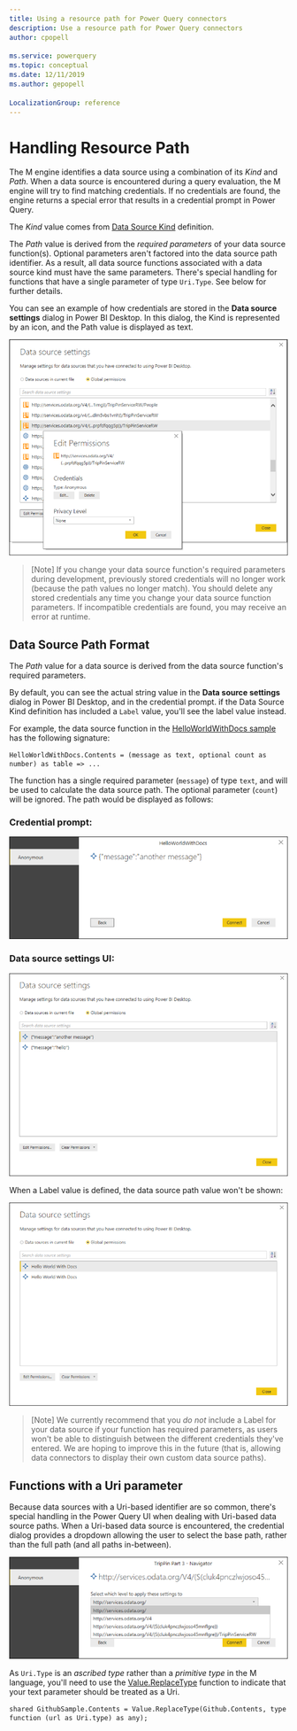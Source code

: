 ```yaml
---
title: Using a resource path for Power Query connectors
description: Use a resource path for Power Query connectors
author: cpopell

ms.service: powerquery
ms.topic: conceptual
ms.date: 12/11/2019
ms.author: gepopell

LocalizationGroup: reference
---
```


# Handling Resource Path

The M engine identifies a data source using a combination of its *Kind* and *Path*. When a data source is encountered during a query evaluation, the M engine will try to find matching credentials. If no credentials are found, the engine returns a special error that results in a credential prompt in Power Query.

The *Kind* value comes from [Data Source Kind] definition.

The *Path* value is derived from the *required parameters* of your data source function(s). Optional parameters aren't factored into the data source path identifier. As a result, all data source functions associated with a data source kind must have the same parameters. There's special handling for functions that have a single parameter of type `Uri.Type`. See below for further details.

You can see an example of how credentials are stored in the **Data source settings** dialog in Power BI Desktop. In this dialog, the Kind is represented by an icon, and the Path value is displayed as text.

![Data source settings dialog](images/datasourcesettingscreds.png)

>[Note]
> If you change your data source function's required parameters during development, previously stored credentials will no longer work (because the path values no longer match). You should delete any stored credentials any time you change your data source function parameters. If incompatible credentials are found, you may receive an error at runtime.

## Data Source Path Format

The *Path* value for a data source is derived from the data source function's required parameters.

By default, you can see the actual string value in the **Data source settings** dialog in Power BI Desktop, and in the credential prompt. if the Data Source Kind definition has included a `Label` value, you'll see the label value instead.

For example, the data source function in the [HelloWorldWithDocs sample] has the following signature:

```
HelloWorldWithDocs.Contents = (message as text, optional count as number) as table => ...
```

The function has a single required parameter (`message`) of type `text`, and will be used to calculate the data source path. The optional parameter (`count`) will be ignored. The path would be displayed as follows:

### Credential prompt:
![Credential prompt with path](images/credentialPromptWithPath.png)

### Data source settings UI:
![Data source settings UI](images/dataSourceSettingsJson.png)

When a Label value is defined, the data source path value won't be shown:

![Data source settings with label](images/dataSourceSettingsLabel.png)

>[Note]
> We currently recommend that you *do not* include a Label for your data source if your function has required parameters, as users won't be able to distinguish between the different credentials they've entered. We are hoping to improve this in the future (that is, allowing data connectors to display their own custom data source paths).

## Functions with a Uri parameter

Because data sources with a Uri-based identifier are so common, there's special handling in the Power Query UI when dealing with Uri-based data source paths. When a Uri-based data source is encountered, the credential dialog provides a dropdown allowing the user to select the base path, rather than the full path (and all paths in-between).

![Setting path that credentials apply to](images/credentialPromptWithUrl.png)

As `Uri.Type` is an *ascribed type* rather than a *primitive type* in the M language, you'll need to use the [Value.ReplaceType] function to indicate that your text parameter should be treated as a Uri.

```
shared GithubSample.Contents = Value.ReplaceType(Github.Contents, type function (url as Uri.type) as any);
```

[Data Source Kind]: https://github.com/Microsoft/DataConnectors/blob/master/docs/m-extensions.md#data-source-kind

[HelloWorldWithDocs sample]: https://github.com/Microsoft/DataConnectors/blob/master/samples/HelloWorldWithDocs

[Value.ReplaceType]: /powerquery-m/value-replacetype
